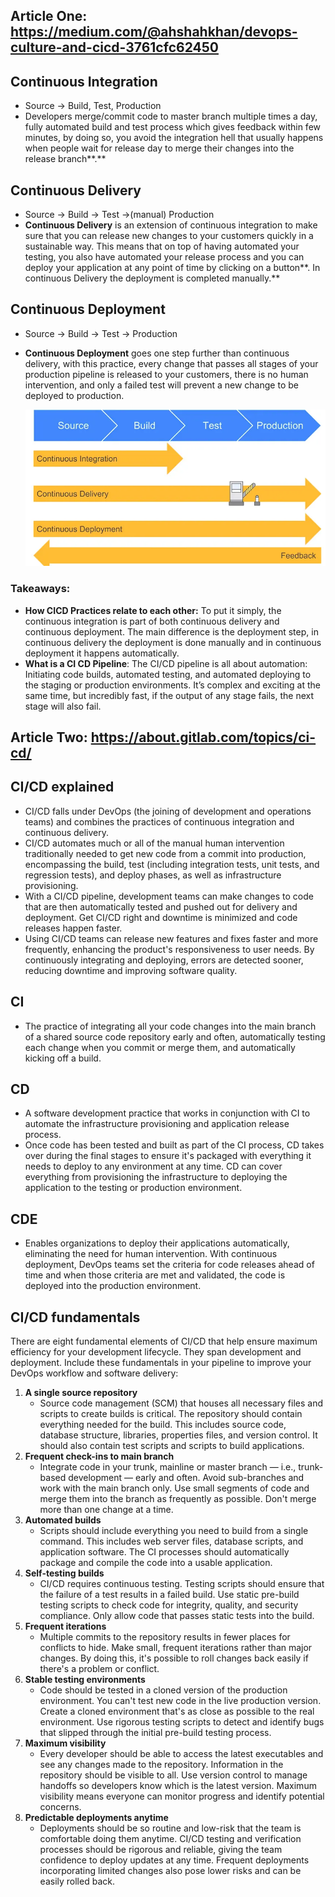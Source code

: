 ## Article One: https://medium.com/@ahshahkhan/devops-culture-and-cicd-3761cfc62450

## Continuous Integration

- Source → Build, Test, Production
- Developers merge/commit code to master branch multiple times a day, fully automated build and test process which gives feedback within few minutes, by doing so, you avoid the integration hell that usually happens when people wait for release day to merge their changes into the release branch**.**

## Continuous Delivery

- Source → Build → Test →(manual) Production
- **Continuous Delivery** is an extension of continuous integration to make sure that you can release new changes to your customers quickly in a sustainable way. This means that on top of having automated your testing, you also have automated your release process and you can deploy your application at any point of time by clicking on a button**. In continuous Delivery the deployment is completed manually.**

## Continuous Deployment

- Source → Build → Test → Production
- **Continuous Deployment** goes one step further than continuous delivery, with this practice, every change that passes all stages of your production pipeline is released to your customers, there is no human intervention, and only a failed test will prevent a new change to be deployed to production.

    ![CI/CD/CDE](images/cicdcde.webp)

### Takeaways:

- **How CICD Practices relate to each other:** To put it simply, the continuous integration is part of both continuous delivery and continuous deployment. The main difference is the deployment step, in continuous delivery the deployment is done manually and in continuous deployment it happens automatically.
- **What is a CI CD Pipeline**: The CI/CD pipeline is all about automation: Initiating code builds, automated testing, and automated deploying to the staging or production environments. It’s complex and exciting at the same time, but incredibly fast, if the output of any stage fails, the next stage will also fail.

## Article Two: https://about.gitlab.com/topics/ci-cd/

## **CI/CD explained**

- CI/CD falls under DevOps (the joining of development and operations teams) and combines the practices of continuous integration and continuous delivery.
- CI/CD automates much or all of the manual human intervention traditionally needed to get new code from a commit into production, encompassing the build, test (including integration tests, unit tests, and regression tests), and deploy phases, as well as infrastructure provisioning.
- With a CI/CD pipeline, development teams can make changes to code that are then automatically tested and pushed out for delivery and deployment. Get CI/CD right and downtime is minimized and code releases happen faster.
- Using CI/CD teams can release new features and fixes faster and more frequently, enhancing the product's responsiveness to user needs. By continuously integrating and deploying, errors are detected sooner, reducing downtime and improving software quality.

## CI

- The practice of integrating all your code changes into the main branch of a shared source code repository early and often, automatically testing each change when you commit or merge them, and automatically kicking off a build.

## CD

- A software development practice that works in conjunction with CI to automate the infrastructure provisioning and application release process.
- Once code has been tested and built as part of the CI process, CD takes over during the final stages to ensure it's packaged with everything it needs to deploy to any environment at any time. CD can cover everything from provisioning the infrastructure to deploying the application to the testing or production environment.

## CDE

- Enables organizations to deploy their applications automatically, eliminating the need for human intervention. With continuous deployment, DevOps teams set the criteria for code releases ahead of time and when those criteria are met and validated, the code is deployed into the production environment.

## **CI/CD fundamentals**

There are eight fundamental elements of CI/CD that help ensure maximum efficiency for your development lifecycle. They span development and deployment. Include these fundamentals in your pipeline to improve your DevOps workflow and software delivery:

1. **A single source repository**
    - Source code management (SCM) that houses all necessary files and scripts to create builds is critical. The repository should contain everything needed for the build. This includes source code, database structure, libraries, properties files, and version control. It should also contain test scripts and scripts to build applications.
2. **Frequent check-ins to main branch**
    - Integrate code in your trunk, mainline or master branch — i.e., trunk-based development — early and often. Avoid sub-branches and work with the main branch only. Use small segments of code and merge them into the branch as frequently as possible. Don't merge more than one change at a time.
3. **Automated builds**
    - Scripts should include everything you need to build from a single command. This includes web server files, database scripts, and application software. The CI processes should automatically package and compile the code into a usable application.
4. **Self-testing builds**
    - CI/CD requires continuous testing. Testing scripts should ensure that the failure of a test results in a failed build. Use static pre-build testing scripts to check code for integrity, quality, and security compliance. Only allow code that passes static tests into the build.
5. **Frequent iterations**
    - Multiple commits to the repository results in fewer places for conflicts to hide. Make small, frequent iterations rather than major changes. By doing this, it's possible to roll changes back easily if there's a problem or conflict.
6. **Stable testing environments**
    - Code should be tested in a cloned version of the production environment. You can't test new code in the live production version. Create a cloned environment that's as close as possible to the real environment. Use rigorous testing scripts to detect and identify bugs that slipped through the initial pre-build testing process.
7. **Maximum visibility**
    - Every developer should be able to access the latest executables and see any changes made to the repository. Information in the repository should be visible to all. Use version control to manage handoffs so developers know which is the latest version. Maximum visibility means everyone can monitor progress and identify potential concerns.
8. **Predictable deployments anytime**
    - Deployments should be so routine and low-risk that the team is comfortable doing them anytime. CI/CD testing and verification processes should be rigorous and reliable, giving the team confidence to deploy updates at any time. Frequent deployments incorporating limited changes also pose lower risks and can be easily rolled back.